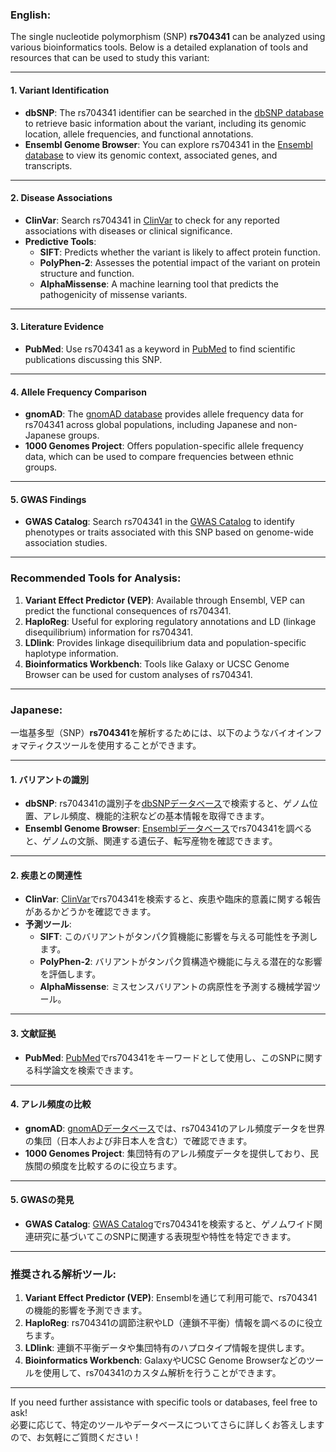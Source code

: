 ### English:
The single nucleotide polymorphism (SNP) **rs704341** can be analyzed using various bioinformatics tools. Below is a detailed explanation of tools and resources that can be used to study this variant:

---

#### 1. **Variant Identification**
- **dbSNP**: The rs704341 identifier can be searched in the [dbSNP database](https://www.ncbi.nlm.nih.gov/snp/rs704341) to retrieve basic information about the variant, including its genomic location, allele frequencies, and functional annotations.
- **Ensembl Genome Browser**: You can explore rs704341 in the [Ensembl database](https://www.ensembl.org/) to view its genomic context, associated genes, and transcripts.

---

#### 2. **Disease Associations**
- **ClinVar**: Search rs704341 in [ClinVar](https://www.ncbi.nlm.nih.gov/clinvar/) to check for any reported associations with diseases or clinical significance.
- **Predictive Tools**:
  - **SIFT**: Predicts whether the variant is likely to affect protein function.
  - **PolyPhen-2**: Assesses the potential impact of the variant on protein structure and function.
  - **AlphaMissense**: A machine learning tool that predicts the pathogenicity of missense variants.

---

#### 3. **Literature Evidence**
- **PubMed**: Use rs704341 as a keyword in [PubMed](https://pubmed.ncbi.nlm.nih.gov/) to find scientific publications discussing this SNP.

---

#### 4. **Allele Frequency Comparison**
- **gnomAD**: The [gnomAD database](https://gnomad.broadinstitute.org/) provides allele frequency data for rs704341 across global populations, including Japanese and non-Japanese groups.
- **1000 Genomes Project**: Offers population-specific allele frequency data, which can be used to compare frequencies between ethnic groups.

---

#### 5. **GWAS Findings**
- **GWAS Catalog**: Search rs704341 in the [GWAS Catalog](https://www.ebi.ac.uk/gwas/) to identify phenotypes or traits associated with this SNP based on genome-wide association studies.

---

### Recommended Tools for Analysis:
1. **Variant Effect Predictor (VEP)**: Available through Ensembl, VEP can predict the functional consequences of rs704341.
2. **HaploReg**: Useful for exploring regulatory annotations and LD (linkage disequilibrium) information for rs704341.
3. **LDlink**: Provides linkage disequilibrium data and population-specific haplotype information.
4. **Bioinformatics Workbench**: Tools like Galaxy or UCSC Genome Browser can be used for custom analyses of rs704341.

---

### Japanese:
一塩基多型（SNP）**rs704341**を解析するためには、以下のようなバイオインフォマティクスツールを使用することができます。

---

#### 1. **バリアントの識別**
- **dbSNP**: rs704341の識別子を[dbSNPデータベース](https://www.ncbi.nlm.nih.gov/snp/rs704341)で検索すると、ゲノム位置、アレル頻度、機能的注釈などの基本情報を取得できます。
- **Ensembl Genome Browser**: [Ensemblデータベース](https://www.ensembl.org/)でrs704341を調べると、ゲノムの文脈、関連する遺伝子、転写産物を確認できます。

---

#### 2. **疾患との関連性**
- **ClinVar**: [ClinVar](https://www.ncbi.nlm.nih.gov/clinvar/)でrs704341を検索すると、疾患や臨床的意義に関する報告があるかどうかを確認できます。
- **予測ツール**:
  - **SIFT**: このバリアントがタンパク質機能に影響を与える可能性を予測します。
  - **PolyPhen-2**: バリアントがタンパク質構造や機能に与える潜在的な影響を評価します。
  - **AlphaMissense**: ミスセンスバリアントの病原性を予測する機械学習ツール。

---

#### 3. **文献証拠**
- **PubMed**: [PubMed](https://pubmed.ncbi.nlm.nih.gov/)でrs704341をキーワードとして使用し、このSNPに関する科学論文を検索できます。

---

#### 4. **アレル頻度の比較**
- **gnomAD**: [gnomADデータベース](https://gnomad.broadinstitute.org/)では、rs704341のアレル頻度データを世界の集団（日本人および非日本人を含む）で確認できます。
- **1000 Genomes Project**: 集団特有のアレル頻度データを提供しており、民族間の頻度を比較するのに役立ちます。

---

#### 5. **GWASの発見**
- **GWAS Catalog**: [GWAS Catalog](https://www.ebi.ac.uk/gwas/)でrs704341を検索すると、ゲノムワイド関連研究に基づいてこのSNPに関連する表現型や特性を特定できます。

---

### 推奨される解析ツール:
1. **Variant Effect Predictor (VEP)**: Ensemblを通じて利用可能で、rs704341の機能的影響を予測できます。
2. **HaploReg**: rs704341の調節注釈やLD（連鎖不平衡）情報を調べるのに役立ちます。
3. **LDlink**: 連鎖不平衡データや集団特有のハプロタイプ情報を提供します。
4. **Bioinformatics Workbench**: GalaxyやUCSC Genome Browserなどのツールを使用して、rs704341のカスタム解析を行うことができます。

---

If you need further assistance with specific tools or databases, feel free to ask!  
必要に応じて、特定のツールやデータベースについてさらに詳しくお答えしますので、お気軽にご質問ください！